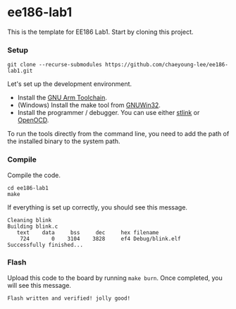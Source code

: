 # ee186-lab1

This is the template for EE186 Lab1. Start by cloning this project.

### Setup

```
git clone --recurse-submodules https://github.com/chaeyoung-lee/ee186-lab1.git
```

Let's set up the development environment.

* Install the [GNU Arm Toolchain](https://developer.arm.com/downloads/-/arm-gnu-toolchain-downloads).
* (Windows) Install the make tool from [GNUWin32](https://gnuwin32.sourceforge.net/packages/make.htm).
* Install the programmer / debugger. You can use either [stlink](https://github.com/stlink-org/stlink) or [OpenOCD](https://openocd.org/).

To run the tools directly from the command line, you need to add the path of the installed binary to the system path.

### Compile

Compile the code.

```
cd ee186-lab1
make
```

If everything is set up correctly, you should see this message.

```
Cleaning blink
Building blink.c
   text    data     bss     dec     hex filename
    724       0    3104    3828     ef4 Debug/blink.elf
Successfully finished...
```

### Flash

Upload this code to the board by running `make burn`. Once completed, you will see this message.
```
Flash written and verified! jolly good!
```
